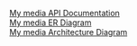 [My media API Documentation](https://docs.google.com/document/d/10mvREV788nlk1FDUE6_UJDKBmeJ38sO78OvCEzkH7mE/edit?usp=sharing)  
[My media ER Diagram](https://docs.google.com/document/d/14y6QYdzFT3BTIuudWl-9N8jXcSFxYVlFPFOcqKSP25Y/edit?usp=sharing)  
[My media Architecture Diagram](https://docs.google.com/document/d/1XpRz506_RmZErh7j4WTksIsSbCpeNb4Fcl8RM4-c1no/edit?usp=sharing)  